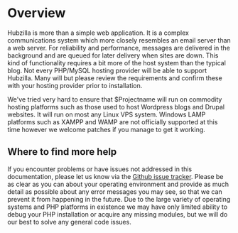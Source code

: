 # Overview

Hubzilla is more than a simple web application. It is a complex communications system which more closely resembles an email server than a web server. For reliability and performance, messages are delivered in the background and are queued for later delivery when sites are down. This kind of functionality requires a bit more of the host system than the typical blog. Not every PHP/MySQL hosting provider will be able to support Hubzilla. Many will but please review the requirements and confirm these with your hosting provider prior to installation.

We've tried very hard to ensure that $Projectname will run on commodity hosting platforms such as those used to host Wordpress blogs and Drupal websites. It will run on most any Linux VPS system. Windows LAMP platforms such as XAMPP and WAMP are not officially supported at this time however we welcome patches if you manage to get it working. 

## Where to find more help
If you encounter problems or have issues not addressed in this documentation, please let us know via the [Github issue tracker](https://framagit.org/hubzilla/core/issues). Please be as clear as you can about your operating environment and provide as much detail as possible about any error messages you may see, so that we can prevent it from happening in the future. Due to the large variety of operating systems and PHP platforms in existence we may have only limited ability to debug your PHP installation or acquire any missing modules, but we will do our best to solve any general code issues.

